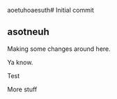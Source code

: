 aoetuhoaesuth# Initial commit
## asotneuh
Making some changes around here.

Ya know.

Test

More stuff
